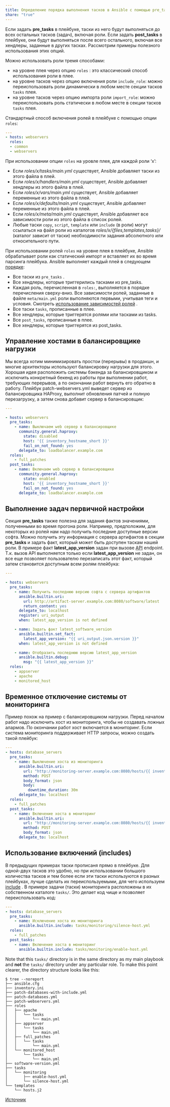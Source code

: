 ```yaml
---
title: Определение порядка выполнения тасков в Ansible с помощью pre_tasks и post_tasks
share: "true"
---
```


Если задать **pre_tasks** в плейбуке, таски из него будут выполняться до всех остальных тасков (задач), включая роли. Если задать **post_tasks** в плейбуке, они будут выполняться после всего остального, включая все хендлеры, заданные в других тасках. Рассмотрим примеры полезного использования этих опций.

Можно использовать роли тремя способами:
- на уровне плея через опцию `roles` : это классический способ использования роли в плее.
- на уровне тасков через опцию включения роли `include_role`: можно переиспользовать роли динамически в любом месте секции тасков `tasks` плея.
- на уровне тасков через опцию импорта роли `import_role`: можно переиспользовать роль статически в любом месте в секции тасков `tasks` плея.
    
Стандартный способ включения ролей в плейбуке с помощью опции `roles`:

```yaml
---
- hosts: webservers
  roles:
  - common
  - webservers
```

При использовании опции `roles` на уровле плея, для каждой роли ‘x’:
- Если *roles/x/tasks/main.yml* существует, Ansible добавляет таски из этого файла в плей.
- Если *roles/x/handlers/main.yml* существует, Ansible добавляет хендлеры из этого файла в плей.
- Если *roles/x/vars/main.yml* существует, Ansible добавляет переменные из этого файла в плей.
- Если *roles/x/defaults/main.yml* существует, Ansible добавляет переменные из этого файла в плей.
- Если *roles/x/meta/main.yml* существует, Ansible добавляет все зависимости роли из этого файла в список ролей.
- Любые таски `copy`, `script`, `template` или `include` (в роли) могут ссылаться на файл роли из каталогов *roles/x/{files,templates,tasks}/* (каталог зависит от таски) необходимости задания абсолютного или относительного пути.

При использовании ролей `roles` на уровне плея в плейбуке, Ansible обрабатывает роли как статический импорт и вставляет их во время парсинга плейбука. Ansible выполняет каждый плей в следующем [порядке](https://docs.ansible.com/ansible/latest/playbook_guide/playbooks_reuse_roles.html#using-roles-at-the-play-level):
- Все таски из `pre_tasks` .
- Все хендлеры, которые триггерились тасками из pre_tasks.
- Каждая роль, перечисленная в `roles:`, выполняется в порядке перечисления сверху-вниз. Все зависимости ролей, заданные в файле `meta/main.yml` роли выполняются первыми, учитывая теги и условия. Смотреть  [использование зависимостей ролей](https://docs.ansible.com/ansible/latest/playbook_guide/playbooks_reuse_roles.html#role-dependencies) .
- Все таски `tasks`, прописанные в плее.
- Все хендлеры, которые триггерятся ролями или тасками из tasks.
- Все `post_tasks`, прописанные в плее.
- Все хендлеры, которые триггерятся из post_tasks.
## Управление хостами в балансировщике нагрузки
Мы всегда хотим минимизировать простои (перерывы) в продакшн, и многие архитекторы используют балансировку нагрузки для этого. Хорошая идея расположить системы бэкенда за балансировщиком и исключить конкретный бекенд из работы при выполнении работ, требующих перерывов, а по окончании работ вернуть его обратно в работу. Плейбук patch-webservers.yml выведет сервер из балансировщика HAProxy, выполнит обновления патчей и полную перезагрузку, а затем снова добавит сервер в балансировщик:

```yaml title="patch-webservers.yml"
---

- hosts: webservers
  pre_tasks:
    - name: Выключаем web сервер в балансировщике
      community.general.haproxy:
        state: disabled
        host: '{{ inventory_hostname_short }}'
        fail_on_not_found: yes
      delegate_to: loadbalancer.example.com
  roles:
    - full_patches
  post_tasks:
    - name: Включаем web сервер в балансировщике
      community.general.haproxy:
        state: enabled
        host: '{{ inventory_hostname_short }}'
        fail_on_not_found: yes
      delegate_to: loadbalancer.example.com
```

## Выполнение задач первичной настройки
Секция **pre_tasks** также полезна для задания фактов значениями, полученными во время прогона роли. Например, предположим, для некоторых из ролей нам надо получить последние доступные версии софта. Можно получить эту информация с сервера артифактов в секции **pre_tasks** и задать факт, который может быть доступен таскам нашей роли. В примере факт **latest_app_version** задан при вызове [API](https://www.redhat.com/en/topics/api/what-are-application-programming-interfaces) endpoint. Т.к. вызов API выполняется только если **latest_app_version** не задан, он все еще позволяет пользователю перезаписать этот факт, который затем становится доступным всем ролям плейбука:

```yaml title="software-version.yml"
---

- hosts: webservers
  pre_tasks:
    - name: Получить последнюю версию софта с сервера артифактов
      ansible.builtin.uri:
        url: http://artifact-server.example.com:8080/software/latest
        return_content: yes
      delegate_to: localhost
      register: uri_output
      when: latest_app_version is not defined

    - name: Задать факт latest_software_version
      ansible.builtin.set_fact:
        latest_app_version: "{{ uri_output.json.version }}"
      when: latest_app_version is not defined

    - name: Отобразить последнюю версию latest_app_version
      ansible.builtin.debug:
        msg: "{{ latest_app_version }}"
  roles:
    - appserver
    - apache
    - monitored_host
```

## Временное отключение системы от мониторинга
Пример похож на пример с балансировщиком нагрузки. Перед началом работ надо исключить хост из мониторинга, чтобы не создавать ложных алармов. По окончании работ хост включается в мониторинг. Если система мониторинга поддерживает HTTP запросы, можно создать такой плейбук:

```yaml title="patch-databases.yml"
---
- hosts: database_servers
  pre_tasks:
    - name: Выключение хоста из мониторинга
      ansible.builtin.uri:
        url: "http://monitoring-server.example.com:8080/hosts/{{ inventory_hostname }}/schedule_downtime"
        method: POST
        body_format: json
        body:
          downtime_duration: 30m
      delegate_to: localhost
  roles:
    - full_patches
  post_tasks:
    - name: Включение хоста в мониторинг
      ansible.builtin.uri:
        url: "http://monitoring-server.example.com:8080/hosts/{{ inventory_hostname }}/clear_downtime"
        method: POST
        body_format: json
      delegate_to: localhost
```

## Использование включений (includes)
В предыдущих примерах таски прописаня прямо в плейбуке. Для одной-двух тасков это удобно, но при использовании большого количества тасков и тем более если эти таски используются в разных плейбуках, лучше сделать их переиспользуемыми, для чего используем [include](https://docs.ansible.com/ansible/latest/collections/ansible/builtin/include_module.html) . В примере задачи (таски) мониторинга расположены в их собственном каталоге `tasks/`. Это делает код чище и позволяет переиспользовать код:

```yaml title="patch-databases-with-include.yml"
---
- hosts: database_servers
  pre_tasks:
    - name: Исключение хоста их мониторинга
      ansible.builtin.include: tasks/monitoring/silence-host.yml
  roles:
    - full_patches
  post_tasks:
    - name: Включение хоста в мониторинг
      ansible.builtin.include: tasks/monitoring/enable-host.yml
```

Note that this `tasks/` directory is in the same directory as my main playbook and **not** the `tasks/` directory under any particular role. To make this point clearer, the directory structure looks like this:

```plaintext
$ tree --noreport
├── ansible.cfg
├── inventory.ini
├── patch-databases-with-include.yml
├── patch-databases.yml
├── patch-webservers.yml
├── roles
│   ├── apache
│   │   └── tasks
│   │       └── main.yml
│   ├── appserver
│   │   └── tasks
│   │       └── main.yml
│   ├── full_patches
│   │   └── tasks
│   │       └── main.yml
│   └── monitored_host
│       └── tasks
│           └── main.yml
├── software-version.yml
├── tasks
│   └── monitoring
│       ├── enable-host.yml
│       └── silence-host.yml
└── templates
    └── hosts.j2
```

[Источник](https://www.redhat.com/sysadmin/ansible-pretasks-posttasks)